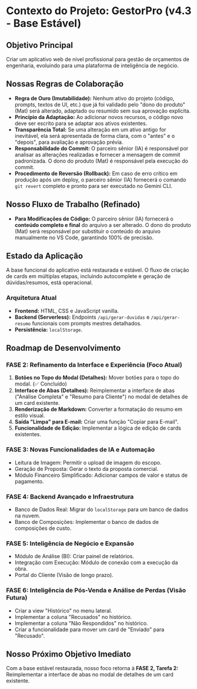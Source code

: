 # Contexto do Projeto: GestorPro (v4.3 - Base Estável)

## Objetivo Principal
Criar um aplicativo web de nível profissional para gestão de orçamentos de engenharia, evoluindo para uma plataforma de inteligência de negócio.

## Nossas Regras de Colaboração

*   **Regra de Ouro (Imutabilidade):** Nenhum ativo do projeto (código, prompts, textos de UI, etc.) que já foi validado pelo "dono do produto" (Mat) será alterado, adaptado ou resumido sem sua aprovação explícita.
*   **Princípio da Adaptação:** Ao adicionar novos recursos, o código novo deve ser escrito para se adaptar aos ativos existentes.
*   **Transparência Total:** Se uma alteração em um ativo antigo for inevitável, ela será apresentada de forma clara, com o "antes" e o "depois", para avaliação e aprovação prévia.
*   **Responsabilidade do Commit:** O parceiro sênior (IA) é responsável por analisar as alterações realizadas e fornecer a mensagem de commit padronizada. O dono do produto (Mat) é responsável pela execução do commit.
*   **Procedimento de Reversão (Rollback):** Em caso de erro crítico em produção após um deploy, o parceiro sênior (IA) fornecerá o comando `git revert` completo e pronto para ser executado no Gemini CLI.

## Nosso Fluxo de Trabalho (Refinado)

*   **Para Modificações de Código:** O parceiro sênior (IA) fornecerá o **conteúdo completo e final** do arquivo a ser alterado. O dono do produto (Mat) será responsável por substituir o conteúdo do arquivo manualmente no VS Code, garantindo 100% de precisão.

## Estado da Aplicação
A base funcional do aplicativo está restaurada e estável. O fluxo de criação de cards em múltiplas etapas, incluindo autocomplete e geração de dúvidas/resumos, está operacional.

### Arquitetura Atual
*   **Frontend:** HTML, CSS e JavaScript vanilla.
*   **Backend (Serverless):** Endpoints `/api/gerar-duvidas` e `/api/gerar-resumo` funcionais com prompts mestres detalhados.
*   **Persistência:** `localStorage`.

## Roadmap de Desenvolvimento

### FASE 2: Refinamento da Interface e Experiência (Foco Atual)
1.  **Botões no Topo do Modal (Detalhes):** Mover botões para o topo do modal. (✅ Concluído)
2.  **Interface de Abas (Detalhes):** Reimplementar a interface de abas ("Análise Completa" e "Resumo para Cliente") no modal de detalhes de um card existente.
3.  **Renderização de Markdown:** Converter a formatação do resumo em estilo visual.
4.  **Saída "Limpa" para E-mail:** Criar uma função "Copiar para E-mail".
5.  **Funcionalidade de Edição:** Implementar a lógica de edição de cards existentes.

### FASE 3: Novas Funcionalidades de IA e Automação
*   Leitura de Imagem: Permitir o upload de imagem do escopo.
*   Geração de Proposta: Gerar o texto da proposta comercial.
*   Módulo Financeiro Simplificado: Adicionar campos de valor e status de pagamento.

### FASE 4: Backend Avançado e Infraestrutura
*   Banco de Dados Real: Migrar do `localStorage` para um banco de dados na nuvem.
*   Banco de Composições: Implementar o banco de dados de composições de custo.

### FASE 5: Inteligência de Negócio e Expansão
*   Módulo de Análise (BI): Criar painel de relatórios.
*   Integração com Execução: Módulo de conexão com a execução da obra.
*   Portal do Cliente (Visão de longo prazo).

### FASE 6: Inteligência de Pós-Venda e Análise de Perdas (Visão Futura)
*   Criar a view "Histórico" no menu lateral.
*   Implementar a coluna "Recusados" no histórico.
*   Implementar a coluna "Não Respondidos" no histórico.
*   Criar a funcionalidade para mover um card de "Enviado" para "Recusado".

## Nosso Próximo Objetivo Imediato
Com a base estável restaurada, nosso foco retorna à **FASE 2, Tarefa 2:** Reimplementar a interface de abas no modal de detalhes de um card existente.